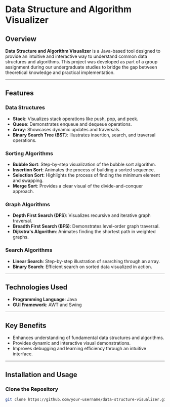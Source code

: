 # Data Structure and Algorithm Visualizer

## Overview

**Data Structure and Algorithm Visualizer** is a Java-based tool designed to provide an intuitive and interactive way to understand common data structures and algorithms. This project was developed as part of a group assignment during our undergraduate studies to bridge the gap between theoretical knowledge and practical implementation.

---

## Features

### Data Structures
- **Stack**: Visualizes stack operations like push, pop, and peek.
- **Queue**: Demonstrates enqueue and dequeue operations.
- **Array**: Showcases dynamic updates and traversals.
- **Binary Search Tree (BST)**: Illustrates insertion, search, and traversal operations.

### Sorting Algorithms
- **Bubble Sort**: Step-by-step visualization of the bubble sort algorithm.
- **Insertion Sort**: Animates the process of building a sorted sequence.
- **Selection Sort**: Highlights the process of finding the minimum element and swapping.
- **Merge Sort**: Provides a clear visual of the divide-and-conquer approach.

### Graph Algorithms
- **Depth First Search (DFS)**: Visualizes recursive and iterative graph traversal.
- **Breadth First Search (BFS)**: Demonstrates level-order graph traversal.
- **Dijkstra's Algorithm**: Animates finding the shortest path in weighted graphs.

### Search Algorithms
- **Linear Search**: Step-by-step illustration of searching through an array.
- **Binary Search**: Efficient search on sorted data visualized in action.

---

## Technologies Used

- **Programming Language**: Java
- **GUI Framework**: AWT and Swing

---

## Key Benefits

- Enhances understanding of fundamental data structures and algorithms.
- Provides dynamic and interactive visual demonstrations.
- Improves debugging and learning efficiency through an intuitive interface.

---

## Installation and Usage

### Clone the Repository
```bash
git clone https://github.com/your-username/data-structure-visualizer.git
